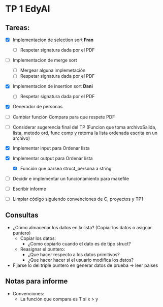 # TP 1 EdyAl

## Tareas:
 - [X] Implementacion de selection sort **Fran** 
     - [ ] Respetar signatura dada por el PDF
 
 - [ ] Implementacion de merge sort
     - [ ] Mergear alguna implemetación
     - [ ] Respetar signatura dada por el PDF
    
 - [X] Implementacion de insertion sort **Dani** 
     - [ ] Respetar signatura dada por el PDF
 
 - [X] Generador de personas
 
 - [ ] Cambiar función Compara para que respete PDF
 
 - [ ] Considerar sugerencia final del TP (Funcion que toma archivoSalida, lista, metodo ord, func comp y retorna la lista ordenada escrita en un archivo)
    
 - [X] Implementar input para Ordenar lista
 
 - [X] Implementar output para Ordenar lista
    - [X] Función que parsea struct_persona a string
    
 - [ ] Decidir e implementar un funcionamiento para makefile
  
 - [ ] Escribir informe
 
 - [ ] Limpiar código siguiendo convenciones de C, proyectos y TP1

## Consultas

 * ¿Como almacenar los datos en la lista? (Copiar los datos o asignar puntero)
    * Copiar los datos:
      * ¿Como copiarlo cuando el dato es de tipo struct?
    * Reasignar el puntero:
      * ¿Que hacer respecto a los datos primitivos?
      * ¿Que hacer hacer si el usuario modifica los datos?
 * Fijarse lo del triple puntero en generar datos de prueba -> leer paises

## Notas para informe
* Convenciones:
   * La función que compara es T si x > y
